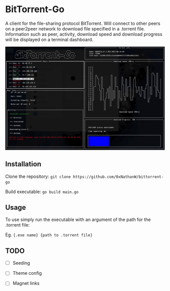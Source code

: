 # **BitTorrent-Go** #
A client for the file-sharing protocol BitTorrent.  Will connect to other peers on a peer2peer network to download file specified in a .torrent file.  Information such as peer, activity, download speed and download progress will be displayed on a terminal dashboard.

![Demo](assets/BitTorrentGoDemo.gif)

## Installation ##

Clone the repository:
`git clone https://github.com/0xNathanW/bittorrent-go`

Build executable:
`go build main.go`

## Usage ##

To use simply run the executable with an argument of the path for the .torrent file:

Eg. `{.exe name} {path to .torrent file}`


## TODO ##

- [ ] Seeding
- [ ] Theme config
- [ ] Magnet links
 
